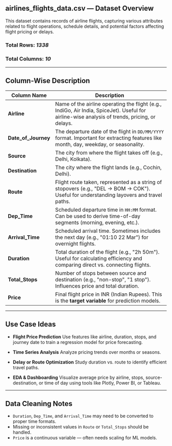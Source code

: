 ##  airlines_flights_data.csv — Dataset Overview

This dataset contains records of airline flights, capturing various attributes related to flight operations, schedule details, and potential factors affecting flight pricing or delays.

###  Total Rows: *1338*

###  Total Columns: *10*

---

##  Column-Wise Description

| Column Name           | Description                                                                                                                                   |
| --------------------- | --------------------------------------------------------------------------------------------------------------------------------------------- |
| **Airline**           | Name of the airline operating the flight (e.g., IndiGo, Air India, SpiceJet). Useful for airline-wise analysis of trends, pricing, or delays. |
| **Date\_of\_Journey** | The departure date of the flight in `DD/MM/YYYY` format. Important for extracting features like month, day, weekday, or seasonality.          |
| **Source**            | The city from where the flight takes off (e.g., Delhi, Kolkata).                                                                              |
| **Destination**       | The city where the flight lands (e.g., Cochin, Delhi).                                                                                        |
| **Route**             | Flight route taken, represented as a string of stopovers (e.g., "DEL → BOM → COK"). Useful for understanding layovers and travel paths.       |
| **Dep\_Time**         | Scheduled departure time in `HH:MM` format. Can be used to derive time-of-day segments (morning, evening, etc.).                              |
| **Arrival\_Time**     | Scheduled arrival time. Sometimes includes the next day (e.g., "01:10 22 Mar") for overnight flights.                                         |
| **Duration**          | Total duration of the flight (e.g., "2h 50m"). Useful for calculating efficiency and comparing direct vs. connecting flights.                 |
| **Total\_Stops**      | Number of stops between source and destination (e.g., "non-stop", "1 stop"). Influences price and total duration.                             |
| **Price**             | Final flight price in INR (Indian Rupees). This is the **target variable** for prediction models.                                             |

---

##  Use Case Ideas

* **Flight Price Prediction**
  Use features like airline, duration, stops, and journey date to train a regression model for price forecasting.

* **Time Series Analysis**
  Analyze pricing trends over months or seasons.

* **Delay or Route Optimization**
  Study duration vs. route to identify efficient travel paths.

* **EDA & Dashboarding**
  Visualize average price by airline, stops, source-destination, or time of day using tools like Plotly, Power BI, or Tableau.

---

##  Data Cleaning Notes

* `Duration`, `Dep_Time`, and `Arrival_Time` may need to be converted to proper time formats.
* Missing or inconsistent values in `Route` or `Total_Stops` should be handled.
* `Price` is a continuous variable — often needs scaling for ML models.

